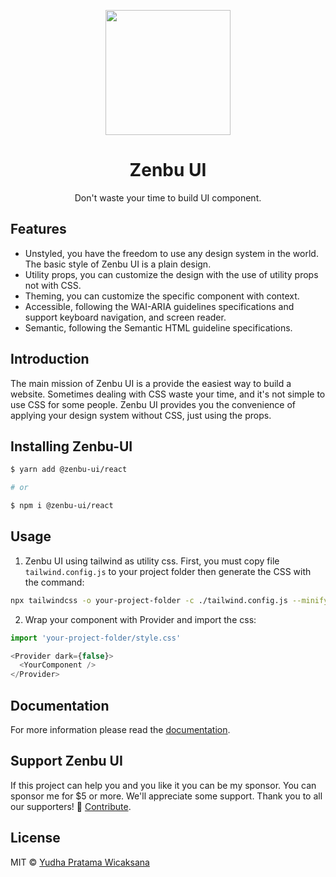 <p align="center">
  <a href="https://zenbu-ui.com">
    <img width="200" src="https://kodepanda.com/assets/kodepanda-blue.svg">
  </a>
</p>

<h1 align="center">Zenbu UI</h1>

<div align="center">
  Don't waste your time to build UI component.
</div>

## Features
- Unstyled, you have the freedom to use any design system in the world. The basic style of Zenbu UI is a plain design.
- Utility props, you can customize the design with the use of utility props not with CSS.
- Theming, you can customize the specific component with context.
- Accessible, following the WAI-ARIA guidelines specifications and support keyboard navigation, and screen reader.
- Semantic, following the Semantic HTML guideline specifications.

## Introduction
The main mission of Zenbu UI is a provide the easiest way to build a website. Sometimes dealing with CSS waste your time, and it's not simple to use CSS for some people. Zenbu UI provides you the convenience of applying your design system without CSS, just using the props.

## Installing Zenbu-UI
```sh
$ yarn add @zenbu-ui/react

# or

$ npm i @zenbu-ui/react
```

## Usage

1. Zenbu UI using tailwind as utility css. First, you must copy file ```tailwind.config.js``` to your project folder then generate the CSS with the command:
```bash
npx tailwindcss -o your-project-folder -c ./tailwind.config.js --minify
```

2. Wrap your component with Provider and import the css:
```typescript
import 'your-project-folder/style.css'

<Provider dark={false}>
  <YourComponent />
</Provider>
```

## Documentation
For more information please read the [documentation](https://zenbu-ui.com).

## Support Zenbu UI
If this project can help you and you like it you can be my sponsor. You can sponsor me for $5 or more. We'll appreciate some support. Thank you to all our supporters! 🙏 [Contribute](https://opencollective.com/zenbu-ui).

## License
MIT © [Yudha Pratama Wicaksana](https://twitter.com/lordaur)
